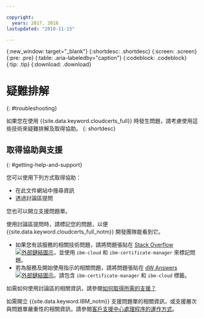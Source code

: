 ```yaml
---

copyright:
  years: 2017, 2018
lastupdated: "2018-11-15"

---
```


{:new_window: target="_blank"}
{:shortdesc: .shortdesc}
{:screen: .screen}
{:pre: .pre}
{:table: .aria-labeledby="caption"}
{:codeblock: .codeblock}
{:tip: .tip}
{:download: .download}

# 疑難排解
{: #troubleshooting}

如果您在使用 {{site.data.keyword.cloudcerts_full}} 時發生問題，請考慮使用這些技術來疑難排解及取得協助。
{: shortdesc}

## 取得協助與支援
{: #getting-help-and-support}



您可以使用下列方式取得協助：

- 在此文件網站中搜尋資訊
- 透過討論區提問

您也可以開立支援問題單。

使用討論區提問時，請標記您的問題，以便 {{site.data.keyword.cloudcerts_full_notm}} 開發團隊能看到它。

- 如果您有該服務的相關技術問題，請將問題張貼在 [Stack Overflow ![外部鏈結圖示](../../icons/launch-glyph.svg "外部鏈結圖示")](http://stackoverflow.com/search?q=ibm-certificate-manager+ibm-cloud)，並使用 `ibm-cloud` 和 `ibm-certificate-manager` 來標記問題。  
- 若為服務及開始使用指示的相關問題，請將問題張貼在 [dW Answers ![外部鏈結圖示](../../icons/launch-glyph.svg "外部鏈結圖示")](https://developer.ibm.com/answers/search.html?f=&type=question&q=ibm-certificate-manager&q=ibm-cloud)。請包含 `ibm-certificate-manager` 和 `ibm-cloud` 標籤。

如需如何使用討論區的相關資訊，請參閱[如何取得所需的支援？](/docs/get-support/howtogetsupport.html#getting-customer-support)

如需開立 {{site.data.keyword.IBM_notm}} 支援問題單的相關資訊，或支援層次與問題單嚴重性的相關資訊，請參閱[客戶支援中心處理程序的運作方式](/docs/get-support/getstarttssup.html)。
